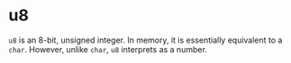 # u8

`u8` is an 8-bit, unsigned integer. In memory, it is
essentially equivalent to a `char`. However, unlike `char`,
`u8` interprets as a number.
